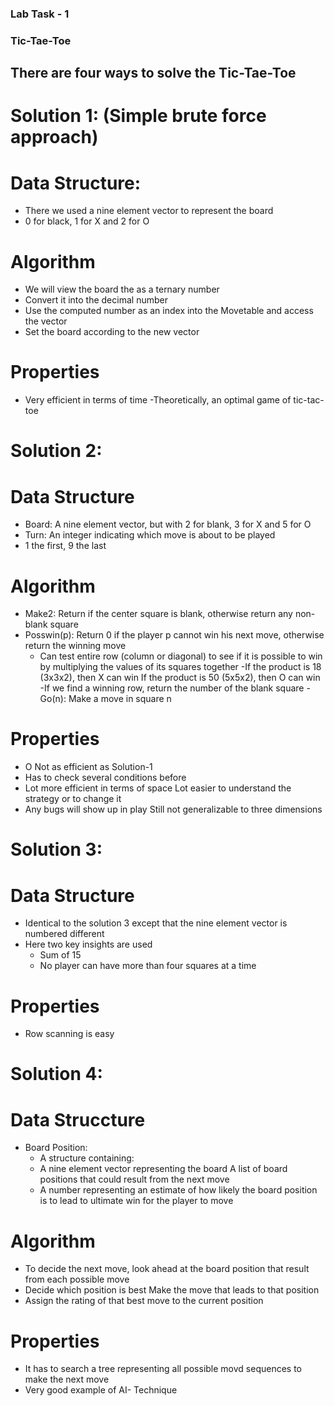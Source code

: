 ### Lab Task - 1
### Tic-Tae-Toe

## There are four ways to solve the Tic-Tae-Toe

# Solution 1: (Simple brute force approach)

# Data Structure:
- There we used a nine element vector to represent the board
- 0 for black, 1 for X and 2 for O

# Algorithm
- We will view the board the as a ternary number  
- Convert it into the decimal number
- Use the computed number as an index into the Movetable and access the vector
- Set the board according to the new vector

# Properties
- Very efficient in terms of time
-Theoretically, an optimal game of tic-tac-toe

# Solution 2:

# Data Structure
- Board: A nine element vector, but with 2 for blank, 3 for X and 5 for O 
- Turn: An integer indicating which move is about to be played
- 1 the first, 9 the last

# Algorithm
- Make2: Return if the center square is blank, otherwise return any non-blank square
- Posswin(p): Return 0 if the player p cannot win his next move, otherwise return the winning move
   - Can test entire row (column or diagonal) to see if it is possible to win by multiplying the values of its squares together
   -If the product is 18 (3x3x2), then X can win If the product is 50 (5x5x2), then O can win
   -If we find a winning row, return the number of the blank square
-Go(n): Make a move in square n

# Properties
- O Not as efficient as Solution-1
- Has to check several conditions before
- Lot more efficient in terms of space Lot easier to understand the strategy or to change it
- Any bugs will show up in play Still not generalizable to three dimensions

# Solution 3:

# Data Structure
- Identical to the solution 3 except that the nine element vector is numbered different
- Here two key insights are used 
   - Sum of 15
   - No player can have more than four squares at a time
 
 # Properties
 - Row scanning is easy 
 
 # Solution 4:
 
 # Data Struccture
 - Board Position: 
    - A structure containing:
    - A nine element vector representing the board A list of board positions that could result from the next move
    - A number representing an estimate of how likely the board position is to lead to ultimate
      win for the player to move
 # Algorithm
 - To decide the next move, look ahead at the board position that result from each possible
   move
 - Decide which position is best Make the move that leads to that position
 - Assign the rating of that best move to the current position
 # Properties
 - It has to search a tree representing all possible movd sequences to make the next move
 - Very good example of AI- Technique
 
